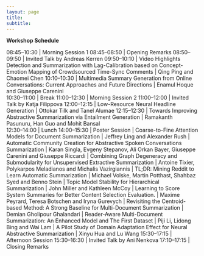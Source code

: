 ```yaml
---
layout: page
title: 
subtitle: 
---
```


**Workshop Schedule**

08:45–10:30	| Morning Session 1
08:45–08:50	| Opening Remarks
08:50–09:50	| Invited Talk by Andreas Kerren
09:50–10:10	| Video Highlights Detection and Summarization with Lag-Calibration based on Concept-Emotion Mapping of Crowdsourced Time-Sync Comments
            | Qing Ping and Chaomei Chen
10:10–10:30	| Multimedia Summary Generation from Online Conversations: Current Approaches and Future Directions
            | Enamul Hoque and Giuseppe Carenini            
10:30–11:00	| Break
11:00–12:30	| Morning Session 2
11:00–12:00	| Invited Talk by Katja Filippova
12:00–12:15	| Low-Resource Neural Headline Generation
            | Ottokar Tilk and Tanel Alumae
12:15–12:30	| Towards Improving Abstractive Summarization via Entailment Generation
            | Ramakanth Pasunuru, Han Guo and Mohit Bansal            
12:30–14:00	| Lunch
14:00–15:30	| Poster Session
 	          | Coarse-to-Fine Attention Models for Document Summarization
            | Jeffrey Ling and Alexander Rush
 	          | Automatic Community Creation for Abstractive Spoken Conversations Summarization
 	          | Karan Singla, Evgeny Stepanov, Ali Orkan Bayer, Giuseppe Carenini and Giuseppe Riccardi
 	 	        | Combining Graph Degeneracy and Submodularity for Unsupervised Extractive Summarization
 	          | Antoine Tixier, Polykarpos Meladianos and Michalis Vazirgiannis
 	 	        | TL;DR: Mining Reddit to Learn Automatic Summarization
 	          | Michael Volske, Martin Potthast, Shahbaz Syed and Benno Stein
 	 	        | Topic Model Stability for Hierarchical Summarization
 	          | John Miller and Kathleen McCoy
 	 	        | Learning to Score System Summaries for Better Content Selection Evaluation.
 	          | Maxime Peyrard, Teresa Botschen and Iryna Gurevych
 	 	        | Revisiting the Centroid-based Method: A Strong Baseline for Multi-Document Summarization
 	          | Demian Gholipour Ghalandari
 	 	        | Reader-Aware Multi-Document Summarization: An Enhanced Model and The First Dataset
 	          | Piji Li, Lidong Bing and Wai Lam
 	 	        | A Pilot Study of Domain Adaptation Effect for Neural Abstractive Summarization
 	          | Xinyu Hua and Lu Wang
15:30–17:15	| Afternoon Session
15:30–16:30	| Invited Talk by Ani Nenkova
17:10–17:15	| Closing Remarks
 
